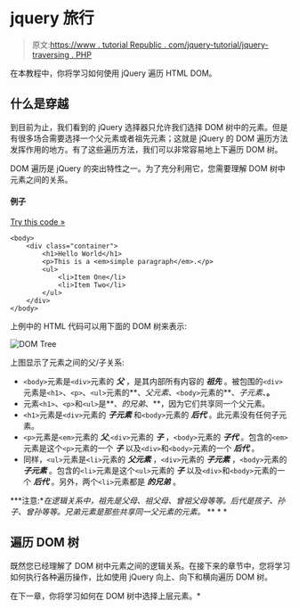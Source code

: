 # jquery 旅行

> 原文:[https://www . tutorial Republic . com/jquery-tutorial/jquery-traversing . PHP](https://www.tutorialrepublic.com/jquery-tutorial/jquery-traversing.php)

在本教程中，你将学习如何使用 jQuery 遍历 HTML DOM。

## 什么是穿越

到目前为止，我们看到的 jQuery 选择器只允许我们选择 DOM 树中的元素。但是有很多场合需要选择一个父元素或者祖先元素；这就是 jQuery 的 DOM 遍历方法发挥作用的地方。有了这些遍历方法，我们可以非常容易地上下遍历 DOM 树。

DOM 遍历是 jQuery 的突出特性之一。为了充分利用它，您需要理解 DOM 树中元素之间的关系。

#### 例子

[Try this code »](../codelab.php?topic=jquery&file=traversing-dom-tree "Try this code using online Editor")

```
<body>
    <div class="container">
        <h1>Hello World</h1>
        <p>This is a <em>simple paragraph</em>.</p>
        <ul>
            <li>Item One</li>
            <li>Item Two</li>
        </ul>
    </div>
</body>
```

上例中的 HTML 代码可以用下面的 DOM 树来表示:

![DOM Tree](../Images/f04d01de11154549072ad2a2d46097b1.png)

上图显示了元素之间的父/子关系:

*   `<body>`元素是`<div>`元素的 ***父*** ，是其内部所有内容的 ***祖先*** 。被包围的`<div>`元素是`<h1>`、`<p>`、`<ul>`元素的**、*父元素*、`<body>`元素的**、*子元素*、**。**
*   元素`<h1>`、`<p>`和`<ul>`是**、*的兄弟*、**，因为它们共享同一个父元素。
*   `<h1>`元素是`<div>`元素的 ***子元素*** 和`<body>`元素的 ***后代*** 。此元素没有任何子元素。
*   `<p>`元素是`<em>`元素的 ***父***,`<div>`元素的 ***子*** ，`<body>`元素的 ***子代*** 。包含的`<em>`元素是这个`<p>`元素的一个 ***子*** 以及`<div>`和`<body>`元素的一个 ***后代*** 。
*   同样，`<ul>`元素是`<li>`元素的 ***父元素*** ，`<div>`元素的 ***子元素*** ，`<body>`元素的 ***子元素*** 。包含的`<li>`元素是这个`<ul>`元素的 ***子*** 以及`<div>`和`<body>`元素的一个 ***后代*** 。另外，两个`<li>`元素都是 ***的兄弟*** 。

 ***注意:**在逻辑关系中，祖先是父母、祖父母、曾祖父母等等。后代是孩子、孙子、曾孙等等。兄弟元素是那些共享同一父元素的元素。*  ** * *

## 遍历 DOM 树

既然您已经理解了 DOM 树中元素之间的逻辑关系。在接下来的章节中，您将学习如何执行各种遍历操作，比如使用 jQuery 向上、向下和横向遍历 DOM 树。

在下一章，你将学习如何在 DOM 树中选择上层元素。*